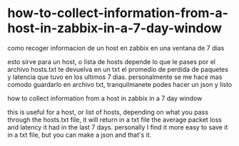 # how-to-collect-information-from-a-host-in-zabbix-in-a-7-day-window




como recoger informacion de un host en zabbix en una ventana de 7 dias


esto sirve para un host, o lista de hosts depende lo que le pases por el archivo hosts.txt te devuelva en un txt el promedio de perdida de paquetes y latencia que tuvo en los ultimos 7 dias. personalmente se me hace mas comodo guardarlo en archivo txt, tranquilmanete podes hacer un json y listo


how to collect information from a host in zabbix in a 7 day window

this is useful for a host, or list of hosts, depending on what you pass through the hosts.txt file, it will return in a txt file the average packet loss and latency it had in the last 7 days. personally I find it more easy to save it in a txt file, but you can make a json and that's it.

